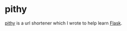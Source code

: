 pithy
=====

[pithy](http://pithy.tacticalgrace.com/) is a url shortener which I wrote to help learn [Flask](http://flask.pocoo.org/).
